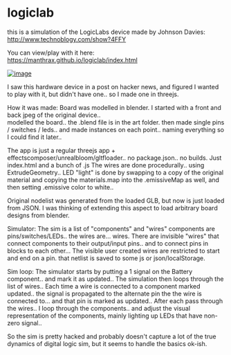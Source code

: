 # logiclab

this is a simulation of the LogicLabs device made by Johnson Davies:
http://www.technoblogy.com/show?4FFY

You can view/play with it here: https://manthrax.github.io/logiclab/index.html

[![image](https://github.com/manthrax/logiclab/assets/350247/3a76a563-de76-4a3d-b167-435646fed073)](https://manthrax.github.io/logiclab/index.html)

I saw this hardware device in a post on hacker news, and figured I wanted to play with it, but didn't have one.. so I made one in threejs.

How it was made:
Board was modelled in blender. I started with a front and back jpeg of the original device..  
modelled the board.. the .blend file is in the art folder.
then made single pins / switches / leds.. and made instances on each point.. naming everything so I could find it later..

The app is just a regular threejs app + effectscomposer/unrealbloom/gltfloader..
no package.json.. no builds. Just index.html and a bunch of .js
The wires are done procedurally.. using ExtrudeGeometry.. 
LED "light" is done by swapping to a copy of the original material and copying the materials.map into the .emissiveMap as well, and then setting .emissive color to white..

Original nodelist was generated from the loaded GLB, but now is just loaded from JSON.
I was thinking of extending this aspect to load arbitrary board designs from blender.

Simulator:
The sim is a list of "components" and "wires"
components are pins/switches/LEDs.. the wires are... wires.
There are invisible "wires" that connect components to their output/input pins.. and to connect pins in blocks to each other...
The visible user created wires are restricted to start and end on a pin.
that netlist is saved to some js or json/localStorage.

Sim loop:
The simulator starts by putting a 1 signal on the Battery component.. and mark it as updated..
The simulation then loops through the list of wires..
Each time a wire is connected to a component marked updated.. the signal is propagated to the alternate pin the the wire is connected to... and that pin is marked as updated..
After each pass through the wires.. I loop through the components.. and adjust the visual representation of the components, mainly lighting up LEDs that have non-zero signal..

So the sim is pretty hacked and probably doesn't capture a lot of the true dynamics of digital logic sim, but it seems to handle the basics ok-ish. 

